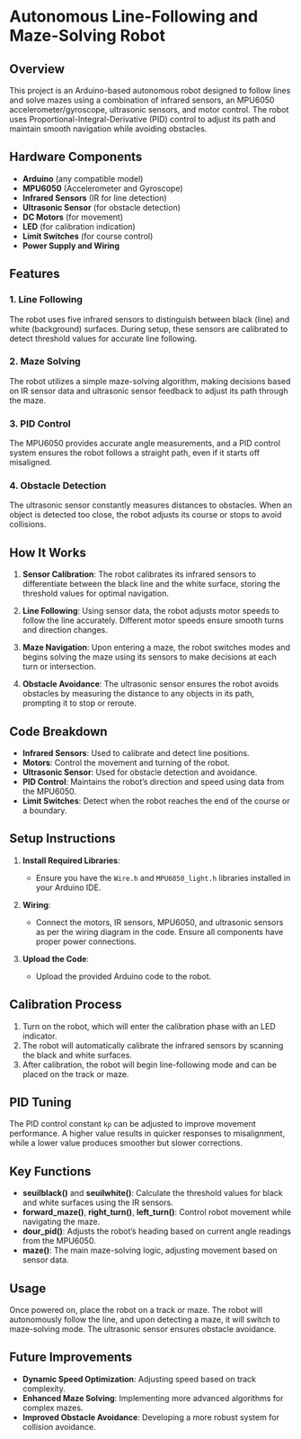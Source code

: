 # Autonomous Line-Following and Maze-Solving Robot

## Overview

This project is an Arduino-based autonomous robot designed to follow lines and solve mazes using a combination of infrared sensors, an MPU6050 accelerometer/gyroscope, ultrasonic sensors, and motor control. The robot uses Proportional-Integral-Derivative (PID) control to adjust its path and maintain smooth navigation while avoiding obstacles.

## Hardware Components

- **Arduino** (any compatible model)
- **MPU6050** (Accelerometer and Gyroscope)
- **Infrared Sensors** (IR for line detection)
- **Ultrasonic Sensor** (for obstacle detection)
- **DC Motors** (for movement)
- **LED** (for calibration indication)
- **Limit Switches** (for course control)
- **Power Supply and Wiring**

## Features

### 1. **Line Following**
The robot uses five infrared sensors to distinguish between black (line) and white (background) surfaces. During setup, these sensors are calibrated to detect threshold values for accurate line following.

### 2. **Maze Solving**
The robot utilizes a simple maze-solving algorithm, making decisions based on IR sensor data and ultrasonic sensor feedback to adjust its path through the maze.

### 3. **PID Control**
The MPU6050 provides accurate angle measurements, and a PID control system ensures the robot follows a straight path, even if it starts off misaligned.

### 4. **Obstacle Detection**
The ultrasonic sensor constantly measures distances to obstacles. When an object is detected too close, the robot adjusts its course or stops to avoid collisions.

## How It Works

1. **Sensor Calibration**: The robot calibrates its infrared sensors to differentiate between the black line and the white surface, storing the threshold values for optimal navigation.
  
2. **Line Following**: Using sensor data, the robot adjusts motor speeds to follow the line accurately. Different motor speeds ensure smooth turns and direction changes.

3. **Maze Navigation**: Upon entering a maze, the robot switches modes and begins solving the maze using its sensors to make decisions at each turn or intersection.

4. **Obstacle Avoidance**: The ultrasonic sensor ensures the robot avoids obstacles by measuring the distance to any objects in its path, prompting it to stop or reroute.

## Code Breakdown

- **Infrared Sensors**: Used to calibrate and detect line positions.
- **Motors**: Control the movement and turning of the robot.
- **Ultrasonic Sensor**: Used for obstacle detection and avoidance.
- **PID Control**: Maintains the robot’s direction and speed using data from the MPU6050.
- **Limit Switches**: Detect when the robot reaches the end of the course or a boundary.

## Setup Instructions

1. **Install Required Libraries**:
   - Ensure you have the `Wire.h` and `MPU6050_light.h` libraries installed in your Arduino IDE.
  
2. **Wiring**:
   - Connect the motors, IR sensors, MPU6050, and ultrasonic sensors as per the wiring diagram in the code. Ensure all components have proper power connections.
   
3. **Upload the Code**:
   - Upload the provided Arduino code to the robot.

## Calibration Process

1. Turn on the robot, which will enter the calibration phase with an LED indicator.
2. The robot will automatically calibrate the infrared sensors by scanning the black and white surfaces.
3. After calibration, the robot will begin line-following mode and can be placed on the track or maze.

## PID Tuning

The PID control constant `kp` can be adjusted to improve movement performance. A higher value results in quicker responses to misalignment, while a lower value produces smoother but slower corrections.

## Key Functions

- **seuilblack()** and **seuilwhite()**: Calculate the threshold values for black and white surfaces using the IR sensors.
- **forward_maze()**, **right_turn()**, **left_turn()**: Control robot movement while navigating the maze.
- **dour_pid()**: Adjusts the robot’s heading based on current angle readings from the MPU6050.
- **maze()**: The main maze-solving logic, adjusting movement based on sensor data.

## Usage

Once powered on, place the robot on a track or maze. The robot will autonomously follow the line, and upon detecting a maze, it will switch to maze-solving mode. The ultrasonic sensor ensures obstacle avoidance.

## Future Improvements

- **Dynamic Speed Optimization**: Adjusting speed based on track complexity.
- **Enhanced Maze Solving**: Implementing more advanced algorithms for complex mazes.
- **Improved Obstacle Avoidance**: Developing a more robust system for collision avoidance.

